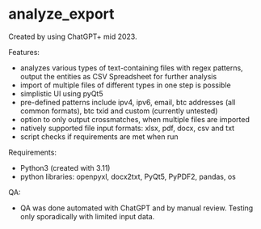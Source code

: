 # analyze_export

Created by using ChatGPT+ mid 2023.

Features:
- analyzes various types of text-containing files with regex patterns, output the entities as CSV Spreadsheet for further analysis
- import of multiple files of different types in one step is possible
- simplistic UI using pyQt5
- pre-defined patterns include ipv4, ipv6, email, btc addresses (all common formats), btc txid and custom (currently untested)
- option to only output crossmatches, when multiple files are imported
- natively supported file input formats: xlsx, pdf,  docx, csv and txt
- script checks if requirements are met when run

 Requirements: 
 - Python3 (created with 3.11)
 - python libraries: openpyxl, docx2txt, PyQt5, PyPDF2, pandas, os

QA:
- QA was done automated with ChatGPT and by manual review. Testing only sporadically with limited input data.
